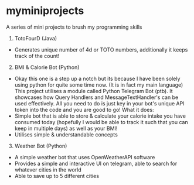 # myminiprojects

A series of mini projects to brush my programming skills

1. TotoFourD (Java)
- Generates unique number of 4d or TOTO numbers, additionally it keeps track of the count!

2. BMI & Calorie Bot (Python)
- Okay this one is a step up a notch but its because I have been solely using python for quite some time now. (It is in fact my main language)
This project utilises a module called Python Telegram Bot (ptb). It showcases how Query Handlers and MessageTextHandler's can be used effectively. All you need to do is just key in your bot's unique API token into the code and you are good to go!
What it does: 
- Simple bot that is able to store & calculate your calorie intake you have consumed today (hopefully I would be able to track it such that you can keep in multiple days) as well as your BMI! 
- Utilises simple & understandable concepts 

3. Weather Bot (Python)
- A simple weather bot that uses OpenWeatherAPI software
- Provides a simple and interactive UI on telegram, able to search for whatever cities in the world 
- Able to save up to 5 different cities 



